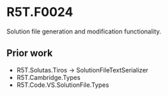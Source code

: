 # R5T.F0024
Solution file generation and modification functionality.


## Prior work

* R5T.Solutas.Tiros -> SolutionFileTextSerializer
* R5T.Cambridge.Types
* R5T.Code.VS.SolutionFile.Types

